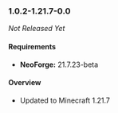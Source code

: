### 1.0.2-1.21.7-0.0

_Not Released Yet_

#### Requirements
- **NeoForge:** 21.7.23-beta

#### Overview

- Updated to Minecraft 1.21.7